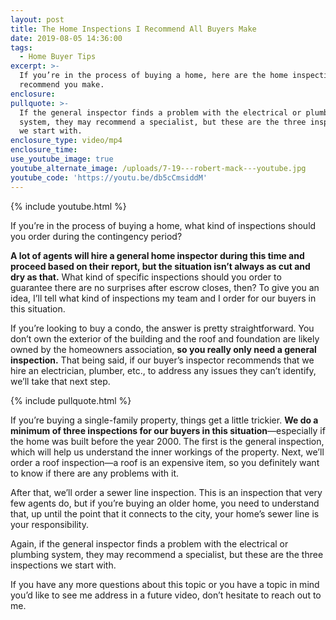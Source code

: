 ```yaml
---
layout: post
title: The Home Inspections I Recommend All Buyers Make
date: 2019-08-05 14:36:00
tags:
  - Home Buyer Tips
excerpt: >-
  If you’re in the process of buying a home, here are the home inspections I
  recommend you make.
enclosure:
pullquote: >-
  If the general inspector finds a problem with the electrical or plumbing
  system, they may recommend a specialist, but these are the three inspections
  we start with.
enclosure_type: video/mp4
enclosure_time:
use_youtube_image: true
youtube_alternate_image: /uploads/7-19---robert-mack---youtube.jpg
youtube_code: 'https://youtu.be/db5cCmsiddM'
---
```


{% include youtube.html %}

If you’re in the process of buying a home, what kind of inspections should you order during the contingency period?

**A lot of agents will hire a general home inspector during this time and proceed based on their report, but the situation isn’t always as cut and dry as that.** What kind of specific inspections should you order to guarantee there are no surprises after escrow closes, then? To give you an idea, I’ll tell what kind of inspections my team and I order for our buyers in this situation.&nbsp;

If you’re looking to buy a condo, the answer is pretty straightforward. You don’t own the exterior of the building and the roof and foundation are likely owned by the homeowners association, **so you really only need a general inspection.** That being said, if our buyer’s inspector recommends that we hire an electrician, plumber, etc., to address any issues they can’t identify, we’ll take that next step.&nbsp;

{% include pullquote.html %}

If you’re buying a single-family property, things get a little trickier. **We do a minimum of three inspections for our buyers in this situation**—especially if the home was built before the year 2000. The first is the general inspection, which will help us understand the inner workings of the property. Next, we’ll order a roof inspection—a roof is an expensive item, so you definitely want to know if there are any problems with it.&nbsp;

After that, we’ll order a sewer line inspection. This is an inspection that very few agents do, but if you’re buying an older home, you need to understand that, up until the point that it connects to the city, your home’s sewer line is your responsibility.&nbsp;

Again, if the general inspector finds a problem with the electrical or plumbing system, they may recommend a specialist, but these are the three inspections we start with.&nbsp;

If you have any more questions about this topic or you have a topic in mind you’d like to see me address in a future video, don’t hesitate to reach out to me.